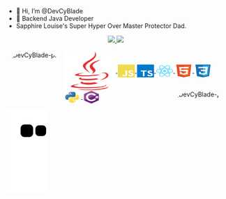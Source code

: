 ##
- 👋 Hi, I’m @DevCyBlade
- 👀 Backend Java Developer
- Sapphire Louise's Super Hyper Over Master Protector Dad.

<div align="center">
  <a href="https://github.com/DevCyBlade">
    
  <img height="165em" src="https://github-readme-stats.vercel.app/api?username=DevCyBlade&show_icons=true&theme=dark&include_all_commits=true&count_private=true"/>
    
  <img height="165em" src="https://github-readme-stats.vercel.app/api/top-langs/?username=DevCyBlade&layout=compact&langs_count=7&theme=dark"/>
    
</div>
  
  
<div style="display: inline_block"><br>
   <img align="left" alt="DevCyBlade-pic2" height="100" style="border-radius:50px;" 
 src="https://acropolium.com/img/articles/baas-use-cases/img01.jpg">
  <img align="center" alt="DevCyBlade-Java" height="90" width="120" src="https://raw.githubusercontent.com/devicons/devicon/master/icons/java/java-plain.svg">
  <img align="center" alt="DevCyBlade-Js" height="30" width="40" src="https://raw.githubusercontent.com/devicons/devicon/master/icons/javascript/javascript-plain.svg">
  <img align="center" alt="DevCyBlade-Ts" height="30" width="40" src="https://raw.githubusercontent.com/devicons/devicon/master/icons/typescript/typescript-plain.svg">
  <img align="center" alt="DevCyBlade-React" height="30" width="40" src="https://raw.githubusercontent.com/devicons/devicon/master/icons/react/react-original.svg">
  <img align="center" alt="DevCyBlade-HTML" height="30" width="40" src="https://raw.githubusercontent.com/devicons/devicon/master/icons/html5/html5-original.svg">
  <img align="center" alt="DevCyBlade-CSS" height="30" width="40" src="https://raw.githubusercontent.com/devicons/devicon/master/icons/css3/css3-original.svg">
  <img align="center" alt="DevCyBlade-Python" height="30" width="40" src="https://raw.githubusercontent.com/devicons/devicon/master/icons/python/python-original.svg">
  <img align="center" alt="DevCyBlade-Csharp" height="30" width="40" src="https://raw.githubusercontent.com/devicons/devicon/master/icons/csharp/csharp-original.svg">
  <img align="right" alt="DevCyBlade-pic" height="100" style="border-radius:50px;" 
 src="https://marquesfernandes.com/wp-content/uploads/2020/08/maximilian-weisbecker-1td5Iq5IvNc-unsplash.jpg">
</div>
  
  
<div>
  
  ![Snake animation](https://github.com/DevCyBlade/DevCyBlade/blob/output/github-contribution-grid-snake.svg)
  
 </div>
 
<!---
DevCyBlade/DevCyBlade is a ✨ special ✨ repository because its `README.md` (this file) appears on your GitHub profile.
You can click the Preview link to take a look at your changes.
--->
